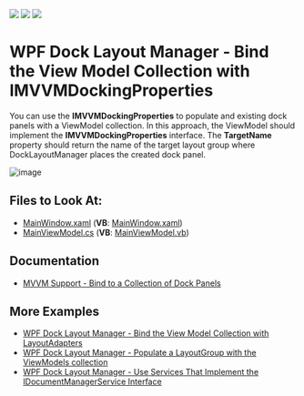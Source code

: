 <!-- default badges list -->
![](https://img.shields.io/endpoint?url=https://codecentral.devexpress.com/api/v1/VersionRange/328658489/20.2.3%2B)
[![](https://img.shields.io/badge/Open_in_DevExpress_Support_Center-FF7200?style=flat-square&logo=DevExpress&logoColor=white)](https://supportcenter.devexpress.com/ticket/details/T963702)
[![](https://img.shields.io/badge/📖_How_to_use_DevExpress_Examples-e9f6fc?style=flat-square)](https://docs.devexpress.com/GeneralInformation/403183)
<!-- default badges end -->

# WPF Dock Layout Manager - Bind the View Model Collection with IMVVMDockingProperties

You can use the **IMVVMDockingProperties** to populate and existing dock panels with a ViewModel collection. In this approach, the ViewModel should implement the  **IMVVMDockingProperties** interface. The **TargetName** property should return the name of the target layout group where DockLayoutManager places the created dock panel.

![image](https://user-images.githubusercontent.com/12169834/174008702-2b5ec402-0278-46a1-a25a-ad3f839d22d9.png)

## Files to Look At:

* [MainWindow.xaml](./CS/DXSample/MainWindow.xaml) (**VB**: [MainWindow.xaml](./VB/DXSample/MainWindow.xaml))
* [MainViewModel.cs](./CS/DXSample/ViewModels/MainViewModel.cs) (**VB**: [MainViewModel.vb](./VB/DXSample/ViewModels/MainViewModel.vb))


## Documentation

- [MVVM Support - Bind to a Collection of Dock Panels](https://docs.devexpress.com/WPF/11386/#existing-dock-panels)

## More Examples

- [WPF Dock Layout Manager - Bind the View Model Collection with LayoutAdapters](https://github.com/DevExpress-Examples/wpf-docklayoutmanager-bind-view-model-collection-with-layoutadapters)
- [WPF Dock Layout Manager - Populate a LayoutGroup with the ViewModels collection](https://github.com/DevExpress-Examples/wpf-docklayoutmanager-display-viewmodels-collection-in-layoutgroup)
- [WPF Dock Layout Manager - Use Services That Implement the IDocumentManagerService Interface](https://github.com/DevExpress-Examples/wpf-docklayoutmanager-use-services-that-implement-the-idocumentmanagerservice)
